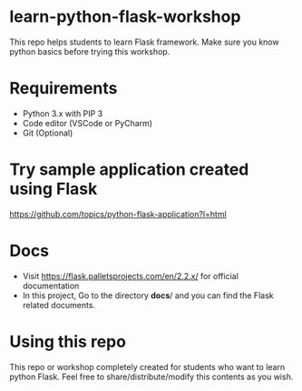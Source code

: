 # learn-python-flask-workshop
This repo helps students to learn Flask framework. Make sure you know python basics before trying this workshop.

# Requirements

* Python 3.x with PIP 3
* Code editor (VSCode or PyCharm)
* Git (Optional)


# Try sample application created using Flask

https://github.com/topics/python-flask-application?l=html

# Docs

* Visit https://flask.palletsprojects.com/en/2.2.x/ for official documentation
* In this project, Go to the directory **docs**/ and you can find the Flask related documents.


# Using this repo
This repo or workshop completely created for students who want to learn python Flask. Feel free to share/distribute/modify this contents as you wish.